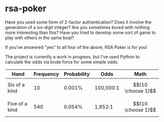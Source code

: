 # rsa-poker
Have you used some form of 2-factor authentication?  Does it involve the generation of a six-digit integer? Are you sometimes bored with nothing more interesting than this?  Have you tried to develop some sort of game to play with others in the same boat?

If you've answered "yes" to all four of the above, RSA Poker is for you!  

The project is currently a work in progress, but I've used Python to calculate the odds via brute force for some simple odds.  

| Hand | Frequency | Probability | Odds | Math
|---|---|---|---|---|
| Six of a kind | 10 | 0.001% | 100,000:1 | $${10 \choose 1}$$ |
| Five of a kind | 540 | 0.054% | 1,852:1 | $${10 \choose 1}$$ |
<!--stackedit_data:
eyJoaXN0b3J5IjpbMTcwOTE4OTIzNCwtMTU3NzMwNTg0NSwtMj
UzOTIxMDQ1LC0xNjMxNzUyMjg1LC0xODcxMjAwNDQ2LDEyMDY4
MjgyNjVdfQ==
-->